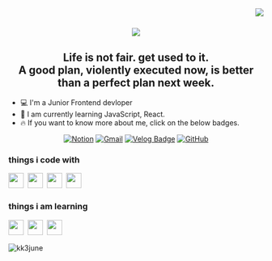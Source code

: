 <img align="right" src="https://visitor-badge.laobi.icu/badge?page_id=kk3june.kk3june">

<h1 align="center">
  <a href="https://git.io/typing-svg">
    <img src="https://readme-typing-svg.herokuapp.com/?lines=Hi,+There!+👋;This+is+Jun;Nice+to+meet+you!&center=true&size=30">
  </a>
</h1>

<h2 align="center">
  Life is not fair. get used to it. <br />
	A good plan, violently executed now, is better than a perfect plan next week.<br />
</h2>

- 💻 I'm a Junior Frontend devloper
- 📝 I am currently learning JavaScript, React.
- 🔥 If you want to know more about me, click on the below badges.


<div align="center"> 
	
[![Notion](https://img.shields.io/badge/Notion-%23000000.svg?style=for-the-badge&logo=notion&logoColor=white&link=https://woozy-stool-6eb.notion.site/Jun-35cd60fcac0545b5afdc53c8a9284650/)](https://woozy-stool-6eb.notion.site/Jun-35cd60fcac0545b5afdc53c8a9284650/)
[![Gmail](https://img.shields.io/badge/Gmail-D14836?style=for-the-badge&logo=gmail&logoColor=white&link=mailto:kk3june@gmail.com)](mailto:kk3june@gmail.com)
[![Velog Badge](http://img.shields.io/badge/-Velog-20c997?style=flat&link=https://velog.io/@kk3june)](https://velog.io/@kk3june)
[![GitHub](https://img.shields.io/badge/github-%23121011.svg?style=for-the-badge&logo=github&logoColor=white&link=https://github.com/kk3june)](https://github.com/kk3june)
	
</div>


<h3>things i code with</h3>

<span><img src="https://cdn.jsdelivr.net/gh/devicons/devicon@latest/icons/html5/html5-plain.svg" width="30px"></span>&nbsp;
<span><img src="https://cdn.jsdelivr.net/gh/devicons/devicon@latest/icons/css3/css3-plain.svg" width="30px"></span>&nbsp;
<span><img src="https://cdn.jsdelivr.net/gh/devicons/devicon@latest/icons/javascript/javascript-original.svg" width="30px"></span>&nbsp;
<span><img src="https://cdn.jsdelivr.net/gh/devicons/devicon@latest/icons/git/git-original.svg" width="30px"></span>

<h3>things i am learning </h3>

<span><img src="https://cdn.jsdelivr.net/gh/devicons/devicon@latest/icons/typescript/typescript-original.svg" width="30px"></span>&nbsp;
<span><img src="https://cdn.jsdelivr.net/gh/devicons/devicon@latest/icons/react/react-original.svg" width="30px"></span>&nbsp;
<span><img src="https://cdn.jsdelivr.net/gh/devicons/devicon@latest/icons/nodejs/nodejs-plain.svg" width="30px"></span>

<p><img align="left" src="https://github-readme-stats.vercel.app/api/top-langs?username=kk3june&show_icons=true&locale=en&layout=compact" alt="kk3june" /></p>

<!--
**kk3june/kk3june** is a ✨ _special_ ✨ repository because its `README.md` (this file) appears on your GitHub profile.

Here are some ideas to get you started:

- 🔭 I’m currently working on ...
- 🌱 I’m currently learning ...
- 👯 I’m looking to collaborate on ...
- 🤔 I’m looking for help with ...
- 💬 Ask me about ...
- 📫 How to reach me: ...
- 😄 Pronouns: ...
- ⚡ Fun fact: ...
-->
